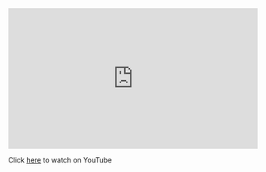 <style>
  .videoWrapper {
    position: relative;
    padding-bottom: 56.25%; /* 16:9 */
    height: 0;
  }
  .videoWrapper iframe {
    position: absolute;
    top: 0;
    left: 0;
    width: 100%;
    height: 100%;
  }
  footer {
    display: none !important;
  }

  .btn {
    display: none !important;
  }
</style>

<div class="videoWrapper">
  <iframe src="https://www.youtube.com/embed/INlHRbX7lwU" frameborder="0" allowfullscreen="allowfullscreen"></iframe>
</div>

Click [here](https://www.youtube.com/v/INlHRbX7lwU) to watch on YouTube